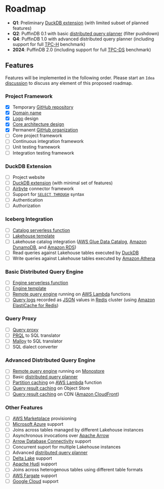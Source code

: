 # Roadmap

- **Q1**: Preliminary [DuckDB extension](docs/Extension.md) (with limited subset of planned features)
- **Q2**: PuffinDB 0.1 with basic [distributed query planner](docs/Query%20Planner.md) (filter pushdown)
- **Q4**: PuffinDB 1.0 with advanced distributed query planner (including support for full [TPC-H](https://www.tpc.org/tpch/) benchmark)
- **2024**: PuffinDB 2.0 (including support for full [TPC-DS](https://www.tpc.org/tpcds/) benchmark)

## Features
Features will be implemented in the following order. Please start an `Idea` [discussion](https://github.com/sutoiku/puffin/discussions) to discuss any element of this proposed roadmap.

### Project Framework
- [x] Temporary [GitHub repository](https://github.com/sutoiku/puffin)
- [x] [Domain name](http://PuffinDB.io/)
- [x] [Logo](https://github.com/sutoiku/puffin/blob/main/media/PuffinDB.svg) design
- [x] [Core architecture design](docs/Architecture.md)
- [x] Permanent [GitHub organization](https://github.com/PuffinDB)
- [ ] Core project framework
- [ ] Continuous integration framework
- [ ] Unit testing framework
- [ ] Integration testing framework

### DuckDB Extension
- [ ] Project website
- [ ] [DuckDB extension](docs/Extension.md) (with minimal set of features)
- [ ] [Airbyte](https://airbyte.com/) connector framework
- [ ] Support for [`SELECT THROUGH`](docs/Clientless.md#select-through) syntax
- [ ] Authentication
- [ ] Authorization

### Iceberg Integration
- [ ] [Catalog serverless function](functions/catalog/README.md)
- [ ] [Lakehouse template](templates/lakehouse/README.md)
- [ ] Lakehouse catalog integration ([AWS Glue Data Catalog](https://docs.aws.amazon.com/glue/latest/dg/catalog-and-crawler.html), [Amazon DynamoDB](https://aws.amazon.com/dynamodb/), and [Amazon RDS](https://aws.amazon.com/rds/))
- [ ] Read queries against Lakehouse tables executed by [DuckDB](https://duckdb.org/)
- [ ] Write queries against Lakehouse tables executed by [Amazon Athena](https://aws.amazon.com/athena/)

### Basic Distributed Query Engine
- [ ] [Engine serverless function](functions/engine/README.md)
- [ ] [Engine template](templates/engine/README.md)
- [ ] [Remote query engine](docs/Clientless.md) running on [AWS Lambda](https://aws.amazon.com/lambda/) functions
- [ ] [Query logs](docs/Logs.md) recorded as [JSON](https://redis.io/docs/stack/json/) values in [Redis](https://redis.io/) cluster (using [Amazon ElastiCache for Redis](https://aws.amazon.com/elasticache/redis/))

### Query Proxy
- [ ] [Query proxy](docs/Query%20Proxy.md)
- [ ] [PRQL](https://prql-lang.org/) to SQL translator
- [ ] [Malloy](https://github.com/malloydata/malloy/tree/main/packages/malloy) to SQL translator
- [ ] SQL dialect converter

### Advanced Distributed Query Engine
- [ ] [Remote query engine](docs/Clientless.md) running on [Monostore](docs/Monostore.md)
- [ ] Basic [distributed query planner](docs/Query%20Planner.md)
- [ ] [Partition caching](FAQ.md#how-does-partition-caching-work) on [AWS Lambda](https://aws.amazon.com/lambda/) function
- [ ] [Query result caching](FAQ.md#how-does-query-result-caching-work) on Object Store
- [ ] [Query result caching](FAQ.md#how-does-query-result-caching-work) on CDN ([Amazon CloudFront](https://aws.amazon.com/cloudfront/))

### Other Features
- [ ] [AWS Marketplace](https://aws.amazon.com/marketplace) provisioning
- [ ] [Microsoft Azure](https://azure.microsoft.com/en-us) support
- [ ] Joins across tables managed by different Lakehouse instances
- [ ] Asynchronous invocations over [Apache Arrow](https://arrow.apache.org/)
- [ ] [Arrow Database Connectivity](https://arrow.apache.org/docs/dev/format/ADBC.html) support
- [ ] Concurrent suport for multiple Lakehouse instances
- [ ] Advanced [distributed query planner](docs/Query%20Planner.md)
- [ ] [Delta Lake](https://delta.io/) support
- [ ] [Apache Hudi](https://hudi.apache.org/) support
- [ ] Joins across heterogenous tables using different table formats
- [ ] [AWS Fargate](https://aws.amazon.com/fargate/) support
- [ ] [Google Cloud](https://cloud.google.com/) support
